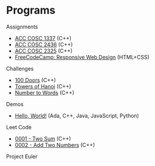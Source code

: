 # Programs

Assignments
- [ACC COSC 1337](./assignments/acc-cosc-1337/) (C++)
- [ACC COSC 2436](./assignments/acc-cosc-2436/) (C++)
- [ACC COSC 2325](./assignments/acc-cosc-2325/) (C++)
- [FreeCodeCamp: Responsive Web Design](./assignments/free-code-camp/responsive-web-design/) (HTML+CSS)

Challenges
- [100 Doors](./programs/100-doors/index.md) (C++)
- [Towers of Hanoi](./programs/towers-of-hanoi/index.md) (C++)
- [Number to Words](./programs/number-to-words/index.md) (C++)

Demos
- [Hello, World!](./programs/hello-world/index.md) (Ada, C++, Java, JavaScript, Python)

Leet Code
- [0001 - Two Sum](./programs/two-sum/index.md) (C++)
- [0002 - Add Two Numbers](./programs/add-two-numbers/index.md) (C++)

Project Euler


